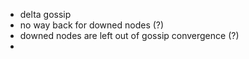 * delta gossip
* no way back for downed nodes (?)
* downed nodes are left out of gossip convergence (?)
* 